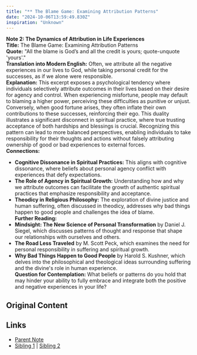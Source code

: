 ```yaml
---
title: "** The Blame Game: Examining Attribution Patterns"
date: "2024-10-06T13:59:49.830Z"
inspiration: "Unknown"
---
```



**Note 2: The Dynamics of Attribution in Life Experiences**  
**Title:** The Blame Game: Examining Attribution Patterns  
**Quote:** "All the blame is God’s and all the credit is yours; quote-unquote 'yours'."  
**Translation into Modern English:** Often, we attribute all the negative experiences in our lives to God, while taking personal credit for the successes, as if we alone were responsible.  
**Explanation:** This excerpt exposes a psychological tendency where individuals selectively attribute outcomes in their lives based on their desire for agency and control. When experiencing misfortune, people may default to blaming a higher power, perceiving these difficulties as punitive or unjust. Conversely, when good fortune arises, they often inflate their own contributions to these successes, reinforcing their ego. This duality illustrates a significant disconnect in spiritual practice, where true trusting acceptance of both hardships and blessings is crucial. Recognizing this pattern can lead to more balanced perspectives, enabling individuals to take responsibility for their thoughts and actions without falsely attributing ownership of good or bad experiences to external forces.  
**Connections:**  
- **Cognitive Dissonance in Spiritual Practices:** This aligns with cognitive dissonance, where beliefs about personal agency conflict with experiences that defy expectations.  
- **The Role of Agency in Spiritual Growth:** Understanding how and why we attribute outcomes can facilitate the growth of authentic spiritual practices that emphasize responsibility and acceptance.  
- **Theodicy in Religious Philosophy:** The exploration of divine justice and human suffering, often discussed in theodicy, addresses why bad things happen to good people and challenges the idea of blame.  
**Further Reading:**  
- **Mindsight: The New Science of Personal Transformation** by Daniel J. Siegel, which discusses patterns of thought and response that shape our relationships with ourselves and others.  
- **The Road Less Traveled** by M. Scott Peck, which examines the need for personal responsibility in suffering and spiritual growth.  
- **Why Bad Things Happen to Good People** by Harold S. Kushner, which delves into the philosophical and theological ideas surrounding suffering and the divine's role in human experience.  
**Question for Contemplation:** What beliefs or patterns do you hold that may hinder your ability to fully embrace and integrate both the positive and negative experiences in your life?  


## Original Content



## Links

- [Parent Note](/parent-note.md)
- [Sibling 1](/zettel1.md) | [Sibling 2](/zettel2.md)
